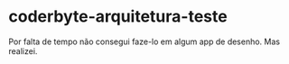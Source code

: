 # coderbyte-arquitetura-teste
Por falta de tempo não consegui faze-lo em algum app de desenho. Mas realizei. 
